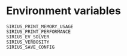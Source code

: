 # Environment variables

```
SIRIUS_PRINT_MEMORY_USAGE
SIRIUS_PRINT_PERFORMANCE
SIRIUS_EV_SOLVER
SIRIUS_VERBOSITY
SIRIUS_SAVE_CONFIG
```


